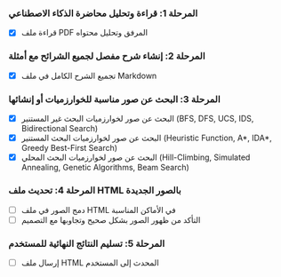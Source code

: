 ### المرحلة 1: قراءة وتحليل محاضرة الذكاء الاصطناعي
- [x] قراءة ملف PDF المرفق وتحليل محتواه

### المرحلة 2: إنشاء شرح مفصل لجميع الشرائح مع أمثلة
- [x] تجميع الشرح الكامل في ملف Markdown

### المرحلة 3: البحث عن صور مناسبة للخوارزميات أو إنشائها
- [x] البحث عن صور لخوارزميات البحث غير المستنير (BFS, DFS, UCS, IDS, Bidirectional Search)
- [x] البحث عن صور لخوارزميات البحث المستنير (Heuristic Function, A*, IDA*, Greedy Best-First Search)
- [x] البحث عن صور لخوارزميات البحث المحلي (Hill-Climbing, Simulated Annealing, Genetic Algorithms, Beam Search)
### المرحلة 4: تحديث ملف HTML بالصور الجديدة
- [ ] دمج الصور في ملف HTML في الأماكن المناسبة
- [ ] التأكد من ظهور الصور بشكل صحيح وتجاوبها مع التصميم

### المرحلة 5: تسليم النتائج النهائية للمستخدم
- [ ] إرسال ملف HTML المحدث إلى المستخدم

